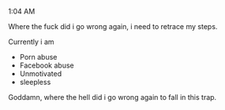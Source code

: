 1:04 AM

Where the fuck did i go wrong again, i need to retrace my steps.

Currently i am
* Porn abuse
* Facebook abuse
* Unmotivated
* sleepless

Goddamn, where the hell did i go wrong again to fall in this trap. 